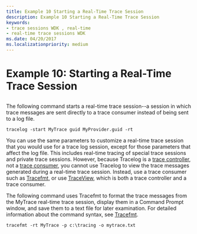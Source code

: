 ```yaml
---
title: Example 10 Starting a Real-Time Trace Session
description: Example 10 Starting a Real-Time Trace Session
keywords:
- trace sessions WDK , real-time
- real-time trace sessions WDK
ms.date: 04/20/2017
ms.localizationpriority: medium
---
```


# Example 10: Starting a Real-Time Trace Session


## <span id="ddk_starting_a_real_time_trace_session_tools"></span><span id="DDK_STARTING_A_REAL_TIME_TRACE_SESSION_TOOLS"></span>


The following command starts a real-time trace session--a session in which trace messages are sent directly to a trace consumer instead of being sent to a log file.

```
tracelog -start MyTrace guid MyProvider.guid -rt
```

You can use the same parameters to customize a real-time trace session that you would use for a trace log session, except for those parameters that affect the log file. This includes real-time tracing of special trace sessions and private trace sessions. However, because Tracelog is a [trace controller](trace-controller.md), not a [trace consumer](trace-consumer.md), you cannot use Tracelog to view the trace messages generated during a real-time trace session. Instead, use a trace consumer such as [Tracefmt](tracefmt.md), or use [TraceView](traceview.md), which is both a trace controller and a trace consumer.

The following command uses Tracefmt to format the trace messages from the MyTrace real-time trace session, display them in a Command Prompt window, and save them to a text file for later examination. For detailed information about the command syntax, see [Tracefmt](tracefmt.md).

```
tracefmt -rt MyTrace -p c:\tracing -o mytrace.txt
```

 

 





